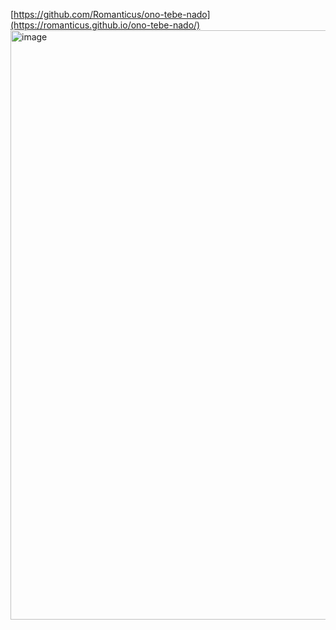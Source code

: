 [https://github.com/Romanticus/ono-tebe-nado](https://romanticus.github.io/ono-tebe-nado/)
<img width="1858" height="943" alt="image" src="https://github.com/user-attachments/assets/616c9b12-fb3b-4426-808c-f1809a107fa3" />
